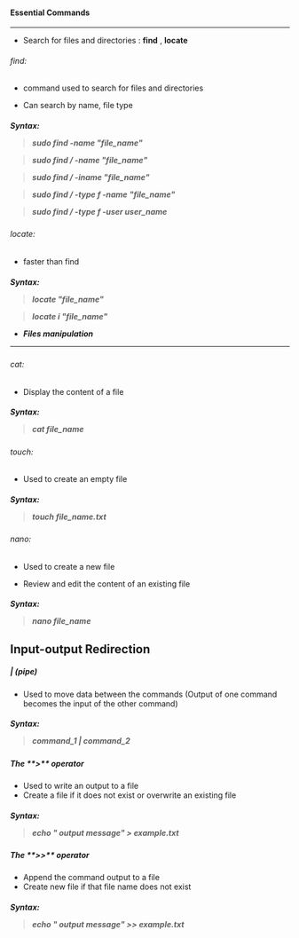 #### Essential Commands
-------------------------------------------------------------------------

* Search for files and directories : **find** , **locate**

<h6>find:</h6>

- command used to search for files and directories

- Can search by name, file type 

<h5>Syntax:</5>

> sudo find -name "file_name"

> sudo find / -name "file_name"

> sudo find / -iname "file_name"

> sudo find / -type f -name "file_name"

> sudo find / -type f -user user_name

<h6>locate:</h6>

- faster than find

<h5>Syntax:</5>

> locate "file_name"

> locate i "file_name"

* Files manipulation
-------------------------------------------------------------------------

<h6> cat:</h6>

- Display the content of a file

<h5>Syntax:</5>

> cat file_name

<h6> touch:</h6>

- Used to create an empty file

<h5>Syntax:</5>

> touch file_name.txt

<h6> nano:</h6>

- Used to create a new file

- Review and edit the content of an existing file

<h5>Syntax:</5>

> nano file_name


Input-output Redirection
--------------------------------------------------------------------

<h5> | (pipe)</h5>

- Used to move data between the commands (Output of one command becomes the input of the other command)

<h5>Syntax:</5>

> command_1 | command_2

<h5> The **>** operator </h5>

- Used to write an output to a file
- Create a file if it does not exist or overwrite an existing file

<h5>Syntax:</5>

> echo " output message" > example.txt


<h5> The **>>** operator </h5>

- Append the command output to a file
- Create new file if that file name does not exist 

<h5>Syntax:</5>

> echo " output message" >> example.txt






 